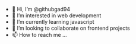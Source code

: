 - 👋 Hi, I’m @githubgad94
- 👀 I’m interested in web development
- 🌱 I’m currently learning javascript
- 💞️ I’m looking to collaborate on frontend projects
- 📫 How to reach me ...

<!---
githubgad94/githubgad94 is a ✨ special ✨ repository because its `README.md` (this file) appears on your GitHub profile.
You can click the Preview link to take a look at your changes.
--->
